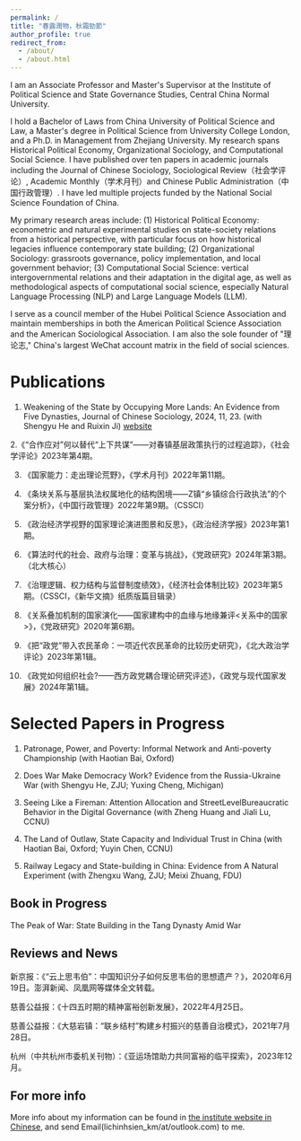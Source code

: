 ```yaml
---
permalink: /
title: "春露潤物，秋霜勁節"
author_profile: true
redirect_from: 
  - /about/
  - /about.html
---
```


I am an Associate Professor and Master's Supervisor at the Institute of Political Science and State Governance Studies, Central China Normal University.

I hold a Bachelor of Laws from China University of Political Science and Law, a Master's degree in Political Science from University College London, and a Ph.D. in Management from Zhejiang University. My research spans Historical Political Economy, Organizational Sociology, and Computational Social Science. I have published over ten papers in academic journals including the Journal of Chinese Sociology, Sociological Review（社会学评论）, Academic Monthly（学术月刊）and Chinese Public Administration（中国行政管理）. I have led multiple projects funded by the National Social Science Foundation of China.

My primary research areas include: (1) Historical Political Economy: econometric and natural experimental studies on state-society relations from a historical perspective, with particular focus on how historical legacies influence contemporary state building; (2) Organizational Sociology: grassroots governance, policy implementation, and local government behavior; (3) Computational Social Science: vertical intergovernmental relations and their adaptation in the digital age, as well as methodological aspects of computational social science, especially Natural Language Processing (NLP) and Large Language Models (LLM).

I serve as a council member of the Hubei Political Science Association and maintain memberships in both the American Political Science Association and the American Sociological Association. I am also the sole founder of "理论志," China's largest WeChat account matrix in the field of social sciences.


Publications
======
1. Weakening of the State by Occupying More Lands: An Evidence from Five Dynasties, Journal of Chinese Sociology, 2024, 11, 23.
   (with Shengyu He and Ruixin Ji)
   [website](https://doi.org/10.1186/s40711-024-00223-x)

2.《“合作应对”何以替代“上下共谋”——对春镇基层政策执行的过程追踪》，《社会学评论》2023年第4期。

3. 《国家能力：走出理论荒野》，《学术月刊》2022年第11期。

4. 《条块关系与基层执法权属地化的结构困境——Z镇“乡镇综合行政执法”的个案分析》，《中国行政管理》2022年第9期。（CSSCI）

5. 《政治经济学视野的国家理论演进图景和反思》，《政治经济学报》2023年第1期。

6. 《算法时代的社会、政府与治理：变革与挑战》，《党政研究》2024年第3期。（北大核心）

7. 《治理逻辑、权力结构与监督制度绩效》，《经济社会体制比较》2023年第5期。（CSSCI，《新华文摘》纸质版篇目辑录）

8. 《关系叠加机制的国家演化——国家建构中的血缘与地缘兼评<关系中的国家>》，《党政研究》2020年第6期。

9. 《把“政党”带入农民革命：一项近代农民革命的比较历史研究》，《北大政治学评论》2023年第1辑。

10. 《政党如何组织社会?——西方政党耦合理论研究评述》，《政党与现代国家发展》2024年第1辑。


Selected Papers in Progress
======
1. Patronage, Power, and Poverty: Informal Network and Anti-poverty Championship (with Haotian Bai, Oxford)

2. Does War Make Democracy Work? Evidence from the Russia-Ukraine War (with Shengyu He, ZJU; Yuxing Cheng, Michigan)

3. Seeing Like a Fireman: Attention Allocation and StreetLevelBureaucratic Behavior in the Digital Governance (with Zheng Huang and Jiali Lu, CCNU)

4. The Land of Outlaw, State Capacity and Individual Trust in China (with Haotian Bai, Oxford; Yuyin Chen, CCNU)

5. Railway Legacy and State-building in China: Evidence from A Natural Experiment (with Zhengxu Wang, ZJU; Meixi Zhuang, FDU)
   

Book in Progress
------
The Peak of War: State Building in the Tang Dynasty Amid War


Reviews and News
------
新京报：《“云上思韦伯”：中国知识分子如何反思韦伯的思想遗产？》，2020年6月19日。澎湃新闻、凤凰网等媒体全文转载。

慈善公益报：《十四五时期的精神富裕创新发展》，2022年4月25日。

慈善公益报：《大慈岩镇：“联乡结村”构建乡村振兴的慈善自治模式》，2021年7月28日。

杭州（中共杭州市委机关刊物）：《亚运场馆助力共同富裕的临平探索》，2023年12月。


For more info
------
More info about my information can be found in [the institute website in Chinese](https://ipng.ccnu.edu.cn/home/details?id=10247), and send Email(lichinhsien_km/at/outlook.com) to me.
